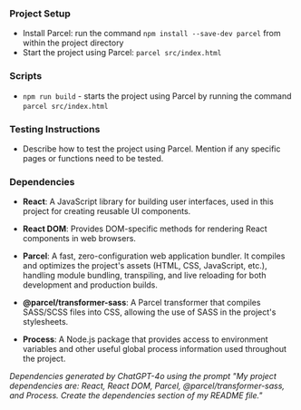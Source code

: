 ### Project Setup

- Install Parcel: run the command `npm install --save-dev parcel` from within the project directory
- Start the project using Parcel: `parcel src/index.html`

### Scripts

- `npm run build` - starts the project using Parcel by running the command `parcel src/index.html`

### Testing Instructions

- Describe how to test the project using Parcel. Mention if any specific pages or functions need to be tested.

### Dependencies

- **React**: A JavaScript library for building user interfaces, used in this project for creating reusable UI components.

- **React DOM**: Provides DOM-specific methods for rendering React components in web browsers.

- **Parcel**: A fast, zero-configuration web application bundler. It compiles and optimizes the project's assets (HTML, CSS, JavaScript, etc.), handling module bundling, transpiling, and live reloading for both development and production builds.

- **@parcel/transformer-sass**: A Parcel transformer that compiles SASS/SCSS files into CSS, allowing the use of SASS in the project's stylesheets.

- **Process**: A Node.js package that provides access to environment variables and other useful global process information used throughout the project.

_Dependencies generated by ChatGPT-4o using the prompt "My project dependencies are: React, React DOM, Parcel, @parcel/transformer-sass, and Process. Create the dependencies section of my README file."_
